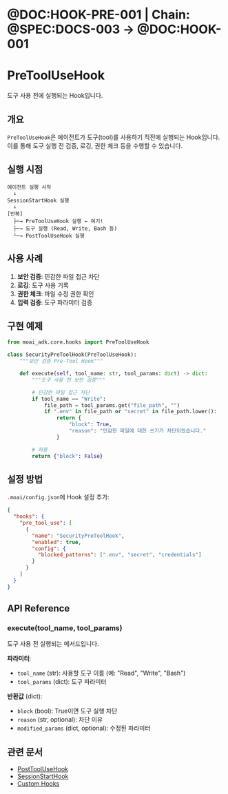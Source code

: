 # @DOC:HOOK-PRE-001 | Chain: @SPEC:DOCS-003 -> @DOC:HOOK-001

# PreToolUseHook

도구 사용 전에 실행되는 Hook입니다.

## 개요

`PreToolUseHook`은 에이전트가 도구(tool)를 사용하기 직전에 실행되는 Hook입니다. 이를 통해 도구 실행 전 검증, 로깅, 권한 체크 등을 수행할 수 있습니다.

## 실행 시점

```
에이전트 실행 시작
  ↓
SessionStartHook 실행
  ↓
[반복]
  ├─→ PreToolUseHook 실행 ← 여기!
  ├─→ 도구 실행 (Read, Write, Bash 등)
  └─→ PostToolUseHook 실행
```

## 사용 사례

1. **보안 검증**: 민감한 파일 접근 차단
2. **로깅**: 도구 사용 기록
3. **권한 체크**: 파일 수정 권한 확인
4. **입력 검증**: 도구 파라미터 검증

## 구현 예제

```python
from moai_adk.core.hooks import PreToolUseHook

class SecurityPreToolHook(PreToolUseHook):
    """보안 검증 Pre-Tool Hook"""

    def execute(self, tool_name: str, tool_params: dict) -> dict:
        """도구 사용 전 보안 검증"""

        # 민감한 파일 접근 차단
        if tool_name == "Write":
            file_path = tool_params.get("file_path", "")
            if ".env" in file_path or "secret" in file_path.lower():
                return {
                    "block": True,
                    "reason": "민감한 파일에 대한 쓰기가 차단되었습니다."
                }

        # 허용
        return {"block": False}
```

## 설정 방법

`.moai/config.json`에 Hook 설정 추가:

```json
{
  "hooks": {
    "pre_tool_use": [
      {
        "name": "SecurityPreToolHook",
        "enabled": true,
        "config": {
          "blocked_patterns": [".env", "secret", "credentials"]
        }
      }
    ]
  }
}
```

## API Reference

### execute(tool_name, tool_params)

도구 사용 전 실행되는 메서드입니다.

**파라미터**:
- `tool_name` (str): 사용할 도구 이름 (예: "Read", "Write", "Bash")
- `tool_params` (dict): 도구 파라미터

**반환값** (dict):
- `block` (bool): True이면 도구 실행 차단
- `reason` (str, optional): 차단 이유
- `modified_params` (dict, optional): 수정된 파라미터

## 관련 문서

- [PostToolUseHook](post-tool-use-hook.md)
- [SessionStartHook](session-start-hook.md)
- [Custom Hooks](custom-hooks.md)
